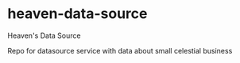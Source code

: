 # heaven-data-source
Heaven's Data Source

Repo for datasource service with data about small celestial business 
